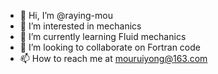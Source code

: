- 👋 Hi, I’m @raying-mou
- 👀 I’m interested in mechanics
- 🌱 I’m currently learning Fluid mechanics
- 💞️ I’m looking to collaborate on Fortran code
- 📫 How to reach me at mouruiyong@163.com

<!---
raying-mou/raying-mou is a ✨ special ✨ repository because its `README.md` (this file) appears on your GitHub profile.
You can click the Preview link to take a look at your changes.
--->

